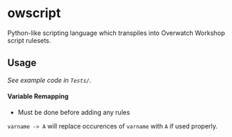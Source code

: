 # owscript
Python-like scripting language which transpiles into Overwatch Workshop script rulesets.

## Usage
*See example code in `Tests/`.*

#### Variable Remapping
- Must be done before adding any rules

`varname -> A` will replace occurences of `varname` with `A` if used properly.